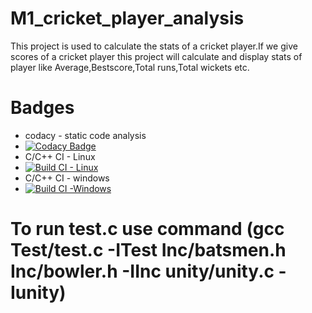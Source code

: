 # M1_cricket_player_analysis
This project is used to calculate the stats of a cricket player.If we give scores of a cricket player this project will calculate and display 
stats of player like Average,Bestscore,Total runs,Total wickets etc.
# Badges
* codacy - static code analysis
* [![Codacy Badge](https://app.codacy.com/project/badge/Grade/9c8c93d17bf74d52ab3e1057b88f04c8)](https://www.codacy.com/gh/sharathminnu/M1_cricket_player_analysis/dashboard?utm_source=github.com&amp;utm_medium=referral&amp;utm_content=sharathminnu/M1_cricket_player_analysis&amp;utm_campaign=Badge_Grade)
* C/C++ CI - Linux
* [![Build CI - Linux](https://github.com/sharathminnu/M1_cricket_player_analysis/actions/workflows/c-cpp.yml/badge.svg)](https://github.com/sharathminnu/M1_cricket_player_analysis/actions/workflows/c-cpp.yml)
* C/C++ CI - windows
* [![Build CI -Windows](https://github.com/sharathminnu/M1_cricket_player_analysis/actions/workflows/windows.yml/badge.svg)](https://github.com/sharathminnu/M1_cricket_player_analysis/actions/workflows/windows.yml)


# To run test.c use command (gcc Test/test.c -ITest Inc/batsmen.h Inc/bowler.h -IInc unity/unity.c -Iunity)
